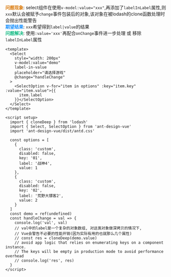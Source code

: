 <span class="desc warning">问题现象</span>: select组件在使用`v-model:value="xxx"`,再添加了`labelInLabel`属性,则`xxx`默认会被赋予`change`事件包装后的对象,该对象在被lodash的clone函数处理时会抛出性能警告<br />
<span class="desc primary">期望结果</span>: `xxx`希望得到`label|value`的结果 <br />
<span class="desc success">问题解决</span>: 使用`:value='xxx'`再配合`onChange`事件进一步处理 或 移除`labelInLabel`属性

```vue
<template>
  <Select
    style="width: 200px"
    v-model:value="demo"
    label-in-value
    placeholder="请选择游戏"
    @change="handleChange"
  >
    <SelectOption v-for="item in options" :key="item.key" :value="item.value">{{
      item.label
    }}</SelectOption>
  </Select>
</template>

<script setup>
  import { cloneDeep } from 'lodash'
  import { Select, SelectOption } from 'ant-design-vue'
  import 'ant-design-vue/dist/antd.css'

  const options = [
    {
      class: 'custom',
      disabled: false,
      key: '01',
      label: '战神4',
      value: 1
    },
    {
      class: 'custom',
      disabled: false,
      key: '02',
      label: '荒野大镖客2',
      value: 2
    }
  ]
  const demo = ref(undefined)
  const handleChange = val => {
    console.log('val', val)
    // val中的label是一个复杂的对象数组, 对这类对象做深拷贝的情况下, 
    // Vue会警告不必要的性能开销(因为实际有用的也就那么几个属性)
    // const res = cloneDeep(demo.value)
    // avoid app logic that relies on enumerating keys on a component instance. 
    // The keys will be empty in production mode to avoid performance overhead
    // console.log('res', res)
  }
</script>
```

<style lang="scss">
  .desc { 
    font-weight: bold;
    
    &.warning{
      color: #d97706;
    }
    &.primary {
      color: #1890ff;
    }
    &.success {
      color:#10b981;
    }
  }
  
</style>